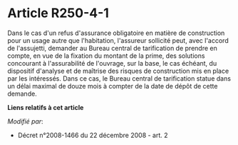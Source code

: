 # Article R250-4-1

Dans le cas d'un refus d'assurance obligatoire en matière de construction pour un usage autre que l'habitation, l'assureur
sollicité peut, avec l'accord de l'assujetti, demander au Bureau central de tarification de prendre en compte, en vue de la
fixation du montant de la prime, des solutions concourant à l'assurabilité de l'ouvrage, sur la base, le cas échéant, du
dispositif d'analyse et de maîtrise des risques de construction mis en place par les intéressés. Dans ce cas, le Bureau
central de tarification statue dans un délai maximal de douze mois à compter de la date de dépôt de cette demande.

**Liens relatifs à cet article**

_Modifié par_:

  - Décret n°2008-1466 du 22 décembre 2008 - art. 2
